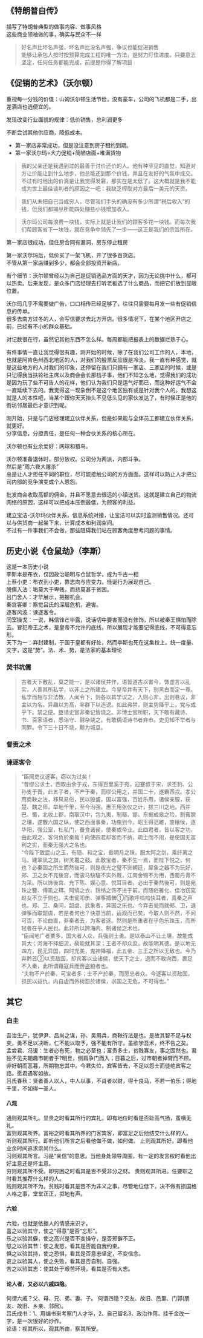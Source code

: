 ## 《特朗普自传》
描写了特朗普典型的做事内容、做事风格  
这些商业领袖做的事，确实与民众不一样  
>好名声比坏名声强，坏名声比没名声强，争议也能促进销售  
能够让承包人按时按预算完成工程的唯一方法，是努力盯住进度。只要意志坚定，任何任务都能完成，前提是你得了解项目

## 《促销的艺术》（沃尔顿）


重视每一分钱的价值：山姆沃尔顿生活节俭，没有豪车，公司的飞机都是二手，出差酒店也选便宜的。

发现改变行业面貌的规律：低价销售，总利润更多


不断尝试其他供应商，降低成本。
- 第一家店非常成功，但是没注意到房子租约到期。
- 第一家沃尔玛=大力促销+简陋店面+堆满货物



>我的父亲还是我遇到过的最善于讨价还价的人。他有种罕见的直觉，知道对方让价能让到什么地步，他总能还到那个价钱，并且在友好的气氛中成交。不过有时他出的价真是让我觉得发窘，那实在是太低了。这大概就是我不能成为世上最佳谈判者的原因之一吧：我缺乏榨取对方最后一美元的天资。

>我们从未把自己当成穷人，尽管我们手头的确没有多少所谓“税后收入”的钱，但我们都竭尽所能四处赚些小钱增加收入。


>沃尔玛公司每浪费一块钱，实际上就是让我们的顾客多花一块钱。而每次我们帮顾客省下一块钱，就在竞争中领先了一步——这正是我们的宗旨所在。


第一家店很成功，但住房合同有漏洞，房东停止租房

第一家沃尔玛后，低价买了一架飞机，开了很多百货店。  
不管从第一家店赚到多少，都会全部投资开新店。

有个细节：沃尔顿曾经以为自己是促销选品方面的天才，因为无论挑中什么，都可以热卖。后来发现，是众多门店经理去打听老板选了什么商品，而把它们放到显眼位置。


沃尔玛几乎不需要做广告，口口相传已经足够了，往往只需要每月发一些有促销信息的传单。  
很多去南方过冬的人，会写信要求去北方开店。很多情况下，在某个地区开店之前，已经有不小的群众基础。


对记数很在行，虽然记其他东西不怎么样。每周都能把报表上的数据烂熟于心。



有件事情一直让我觉得很有趣，刚开始的时候，除了在我们公司工作的人，本地，也就是阿肯色州西北地区的人，对我们的股票反应很是冷淡。我一直有种感觉，就是这些地方的人对我们的印象，还停留在我们只拥有一家店、三家店的时候，或是只记得我当扶轮社主席以及商会会长那档子事，他们不知怎么地，觉得我们的成功是因为玩了些不可告人的花样，他们认为我们只是运气好而已，而这种好运气不会一直延续下去的。我觉得这一现象倒不是这个地区独有或是针对我个人的。我想这就是人的本性吧，当某个跟你天天抬头不见低头见的家伙发达了，有时候正是他的街坊邻居最后才意识到呢。


刚开始，只是与门店经理建立伙伴关系，但是如果能与全体员工都建立伙伴关系，就更好。  
分享信息，分担责任，是任何一种合伙关系的核心所在。

沃尔顿也有业余爱好：网球和猎鸟。


沃尔顿准备退休时，部分放权。公司分为两派，内部斗争。  
然后是“周六夜大屠杀”  
总是让人才担任不同的职位，尽可能接触公司的方方面面。这样可以防止人才把公司内部的竞争演变成个人恩怨。

批发商会收取高额的佣金，并且不愿意去很远的小镇送货。这就是建立自己的物流网络的原因，这样可以把成本压倒最低，为顾客的利益。

建立宝洁-沃尔玛伙伴关系，信息系统对接，让宝洁可以实时监测销售情况。还可以与供货商一起坐下来，计算成本和利润空间。  
不过有一件事我们不会做，那些阻碍我们站在顾客角度思考问题的事情。





## 历史小说《仓鼠劫》（李斯）
这是一本历史小说  
李斯本是布衣，仅因政治聪明与仓鼠哲学，成为千古一相  
上蔡小吏：布衣到小吏，靠志向与应变力。怪诞行为展现自己。  
脱儒入法：垢莫大于卑贱，而悲莫甚于贫困。  
吕门舍人：才华展示，把握机会。  
秦宫客卿：察觉吕氏的深层危机，避害。  
逐客风波：谏逐客令。  
同室操戈：一说，韩信锋芒毕露，说话切中要害而没有修饰，所以被秦王惧怕而除去。冒犯帝王之术，是皇帝不允许的底线，所以展现才能要记得底线，不可得意忘形。  
天下为一：弃封建制，于国于皇都有好处，然而李斯也死在这集权上。统一度量、文字，这是“势”。法、术、势，是法家的基本理论  
### 焚书坑儒
>古者天下散乱，莫之能一，是以诸侯并作，语皆道古以害今，饰虚言以乱实，人善其所私学，以非上之所建立。今皇帝并有天下，别黑白而定一尊。私学而相与非法教，人闻令下，则各以其学议之，入则心非，出则巷议，非主以为名，异趣以为高，率群下以造谤。如此弗禁，则主势降乎上，党与成乎下。禁之便。臣请史官非秦记皆烧之。非博士官所职，天下敢有藏诗、书、百家语者，悉诣守、尉杂烧之。有敢偶语诗书者弃市。吏见知不举者与同罪。令下三十日不烧，黥为城旦。  

### 督责之术  

### 谏逐客令
>“臣闻吏议逐客，窃以为过矣！  
“昔缪公求士，西取由余于戎，东得百里奚于宛，迎蹇叔于宋，求丕豹、公孙支于晋，此五子者，不产于秦，而缪公用之，并国二十，遂霸西戎。孝公用商鞅之法，移风易俗，民以殷盛，国以富强，百姓乐用，诸侯亲服，获楚、魏之师，举地千里，至今治强。惠王用张仪之计，拔三川之地，西并巴、蜀，北收上郡，南取汉中，包九夷，制鄢、郢，东据成皋之险，割膏腴之壤，遂散六国之纵，使之西面事秦，功施到今。昭王得范雎，废穰侯，逐华阳，强公室，杜私门，蚕食诸侯，使秦成帝业。此四君者，皆以客之功。由此观之，客何负於秦哉！向使四君却客而不纳，疏士而不用，是使国无富利之实，而秦无强大之名也。  
“今陛下致昆山之玉，有随、和之宝，垂明月之珠，服太阿之剑，乘纤离之马，建翠凤之旗，树灵鼍之鼓。此数宝者，秦不生一焉，而陛下悦之，何也？必秦国之所生而然後可，则是夜光之璧不饰朝廷，犀象之器不为玩好，郑、卫之女不充後宫，而骏马駃騠不实外厩，江南金锡不为用，西蜀丹青不为采。所以饰後宫、充下陈、娱心意、悦耳目者，必出于秦然後可，则是宛珠之簪、傅玑之珥、阿缟之衣、锦绣之饰不进于前，而随俗雅化、佳冶窈窕赵女不立于侧也。夫击瓮叩缶、弹筝搏髀①而歌呼呜呜快耳者，真秦之声也。郑、卫、桑间，韶虞、武象者，异国之乐也。今弃击瓮而就郑、卫，退弹筝而取韶虞，若是者何也？快意当前，适观而已矣。今取人则不然，不问可否，不论曲直，非秦者去，为客者逐。然则是所重者在乎色乐珠玉，而所轻者在乎人民也。此非所以跨海内、制诸侯之术也。  
“臣闻地广者粟多，国大者人众，兵强则士勇。是以泰山不让土壤，故能成其大；河海不择细流，故能就其深；王者不却众庶，故能明其德。是以地无四方，民无异国，四时充美，鬼神降福，此五帝、三王之所以无敌也。今乃弃黔首②以资敌国，却宾客以业诸侯，使天下之士，退而不敢向西，裹足不入秦，此所谓藉寇兵而赍盗粮者也。  
“夫物不产於秦，可宝者多；士不产於秦，而愿忠者众。今逐客以资敌国，损民以益仇，内自虚而外树怨於诸侯，求国之无危，不可得也。”  

## 其它
### 白圭
吾治生产，犹伊尹、吕尚之谋，孙、吴用兵，商鞅行法是也。是故其智不足与权变，勇不足以决断，仁不能以取予，强不能有所守，虽欲学吾术，终不告之矣。  
孟尝君、冯谖：生者必有死，物之必至也；富贵多士，贫贱寡友，事之固然也。君独不见夫朝趣市朝者乎?明旦，侧肩争门而入；日暮之后，过市朝者掉臂而不顾。非好朝而恶暮，所期物忘其中。今君失位，宾客皆去，不足以怨士而徒绝宾客之路。愿君遇客如故。  
吕氏春秋：贤者善人以人，中人以事，不肖者以财，得十良马，不若一伯乐；得地千里，不如得一圣人。  
#### 八观
通则观其所礼。显贵之时看其所行的宾礼，即有地位时看是否趾高气扬，蛮横无礼。  
富则观其所养。富裕之时看其所养的门客宾客，即富足之后他结交什么样的人。  
听则观其所行。即听他们所言之后看他做不做，如何做。 止则观其所好。即看他业余时间追求崇尚什么。    
习则观其所言。习是“亲信”的意思。当他身处领导周围，有一定的发言权时看他出好主意还是坏主意。  
穷则观其所不受。即穷困之时看其是否不受非分之财。 贵则观其所进。任要职之时看其推荐什么样的人。  
贱则观其所不为。贫贱时看其是否不为非义之事，尽管地位低下，决不做有损国格人格之事，堂堂正正，掷地有声。     
#### 六验
六验，也就是依据人的情感来识才。      
喜之以验其守，使之“得意”是否“忘形”。  
乐之以验其僻，使之高兴是否不变操守，是否邪僻不正。  
怒之以验其节：使之发怒，看其是否能自我约束。  
惧之以验其持，使之恐惧，看其是否意志坚定，不变信念。  
哀之以验其人，使之失败，看其是否自制、自强。  
苦之以验其志：使其处于艰苦环境，看其是否有大志。       
#### 论人者，又必以六戚四隐。
何谓六戚？父、母、兄、弟、妻、子。  何谓四隐？交友、故旧、邑里、门郭(朋友、故旧、乡亲、邻居)。  
吕氏成书：1、用编书来考察门人才华，2、自己留名3、政治作用。挂千金改一字，是一次很好的炒作。  
论语：视其所以，观其所由，察其所安。  

